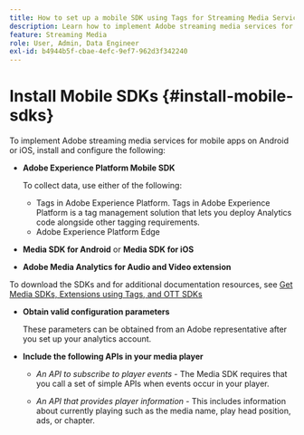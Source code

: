 ```yaml
---
title: How to set up a mobile SDK using Tags for Streaming Media Services
description: Learn how to implement Adobe streaming media services for mobile apps.
feature: Streaming Media
role: User, Admin, Data Engineer
exl-id: b4944b5f-cbae-4efc-9ef7-962d3f342240
---
```

# Install Mobile SDKs {#install-mobile-sdks}

To implement Adobe streaming media services for mobile apps on Android or iOS, install and configure the following:

*   **Adobe Experience Platform Mobile SDK**

    To collect data, use either of the following:
    * Tags in Adobe Experience Platform. Tags in Adobe Experience Platform is a tag management solution that lets you deploy Analytics code alongside other tagging requirements.
    * Adobe Experience Platform Edge

*   **Media SDK for Android** or **Media SDK for iOS**

*   **Adobe Media Analytics for Audio and Video extension**

To download the SDKs and for additional documentation resources, see [Get Media SDKs, Extensions using Tags, and OTT SDKs](/help/getting-started/download-sdks.md)

*   **Obtain valid configuration parameters**

    These parameters can be obtained from an Adobe representative after you set up your analytics account.

*   **Include the following APIs in your media player**

    * *An API to subscribe to player events* - The Media SDK requires that you call a set of simple APIs when events occur in your player.

    * *An API that provides player information* - This includes information about currently playing such as the media name, play head position, ads, or chapter.
